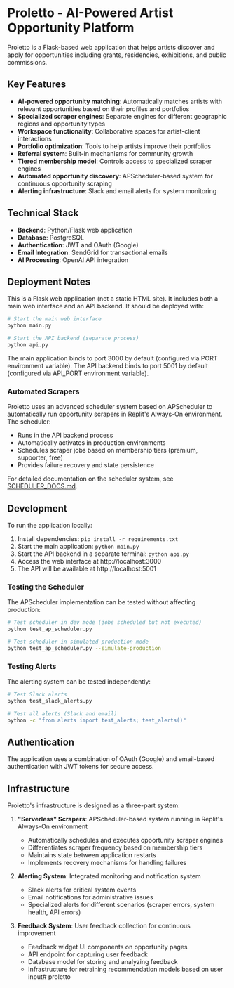 # Proletto - AI-Powered Artist Opportunity Platform

Proletto is a Flask-based web application that helps artists discover and apply for opportunities including grants, residencies, exhibitions, and public commissions.

## Key Features

- **AI-powered opportunity matching**: Automatically matches artists with relevant opportunities based on their profiles and portfolios
- **Specialized scraper engines**: Separate engines for different geographic regions and opportunity types
- **Workspace functionality**: Collaborative spaces for artist-client interactions
- **Portfolio optimization**: Tools to help artists improve their portfolios
- **Referral system**: Built-in mechanisms for community growth
- **Tiered membership model**: Controls access to specialized scraper engines
- **Automated opportunity discovery**: APScheduler-based system for continuous opportunity scraping
- **Alerting infrastructure**: Slack and email alerts for system monitoring

## Technical Stack

- **Backend**: Python/Flask web application
- **Database**: PostgreSQL
- **Authentication**: JWT and OAuth (Google)
- **Email Integration**: SendGrid for transactional emails
- **AI Processing**: OpenAI API integration

## Deployment Notes

This is a Flask web application (not a static HTML site). It includes both a main web interface and an API backend. It should be deployed with:

```bash
# Start the main web interface
python main.py

# Start the API backend (separate process)
python api.py
```

The main application binds to port 3000 by default (configured via PORT environment variable).
The API backend binds to port 5001 by default (configured via API_PORT environment variable).

### Automated Scrapers

Proletto uses an advanced scheduler system based on APScheduler to automatically run opportunity scrapers in Replit's Always-On environment. The scheduler:

- Runs in the API backend process
- Automatically activates in production environments
- Schedules scraper jobs based on membership tiers (premium, supporter, free)
- Provides failure recovery and state persistence

For detailed documentation on the scheduler system, see [SCHEDULER_DOCS.md](SCHEDULER_DOCS.md).

## Development

To run the application locally:

1. Install dependencies: `pip install -r requirements.txt`
2. Start the main application: `python main.py`
3. Start the API backend in a separate terminal: `python api.py`
4. Access the web interface at http://localhost:3000
5. The API will be available at http://localhost:5001

### Testing the Scheduler

The APScheduler implementation can be tested without affecting production:

```bash
# Test scheduler in dev mode (jobs scheduled but not executed)
python test_ap_scheduler.py

# Test scheduler in simulated production mode
python test_ap_scheduler.py --simulate-production
```

### Testing Alerts

The alerting system can be tested independently:

```bash
# Test Slack alerts
python test_slack_alerts.py

# Test all alerts (Slack and email)
python -c "from alerts import test_alerts; test_alerts()"
```

## Authentication

The application uses a combination of OAuth (Google) and email-based authentication with JWT tokens for secure access.

## Infrastructure

Proletto's infrastructure is designed as a three-part system:

1. **"Serverless" Scrapers**: APScheduler-based system running in Replit's Always-On environment
   - Automatically schedules and executes opportunity scraper engines
   - Differentiates scraper frequency based on membership tiers
   - Maintains state between application restarts
   - Implements recovery mechanisms for handling failures

2. **Alerting System**: Integrated monitoring and notification system
   - Slack alerts for critical system events
   - Email notifications for administrative issues
   - Specialized alerts for different scenarios (scraper errors, system health, API errors)

3. **Feedback System**: User feedback collection for continuous improvement
   - Feedback widget UI components on opportunity pages
   - API endpoint for capturing user feedback
   - Database model for storing and analyzing feedback
   - Infrastructure for retraining recommendation models based on user input# proletto
